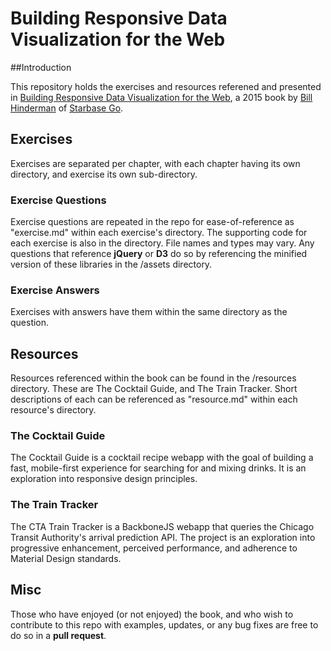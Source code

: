 # Building Responsive Data Visualization for the Web

##Introduction

This repository holds the exercises and resources referened and presented in [Building Responsive Data Visualization for the Web](http://responsivedatavisualization.com), a 2015 book by [Bill Hinderman](http://billhinderman.com) of [Starbase Go](http://starbasego.com).


## Exercises

Exercises are separated per chapter, with each chapter having its own directory, and exercise its own sub-directory.

### Exercise Questions

Exercise questions are repeated in the repo for ease-of-reference as "exercise.md" within each exercise's directory.  The supporting code for each exercise is also in the directory.  File names and types may vary.  Any questions that reference **jQuery** or **D3** do so by referencing the minified version of these libraries in the /assets directory.

### Exercise Answers

Exercises with answers have them within the same directory as the question.

## Resources

Resources referenced within the book can be found in the /resources directory.  These are The Cocktail Guide, and The Train Tracker.  Short descriptions of each can be referenced as "resource.md" within each resource's directory.

### The Cocktail Guide

The Cocktail Guide is a cocktail recipe webapp with the goal of building a fast, mobile-first experience for searching for and mixing drinks. It is an exploration into responsive design principles.

### The Train Tracker

The CTA Train Tracker is a BackboneJS webapp that queries the Chicago Transit Authority's arrival prediction API. The project is an exploration into progressive enhancement, perceived performance, and adherence to Material Design standards.

## Misc

Those who have enjoyed (or not enjoyed) the book, and who wish to contribute to this repo with examples, updates, or any bug fixes are free to do so in a **pull request**.
